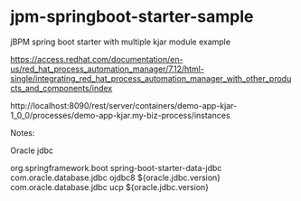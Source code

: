 # jpm-springboot-starter-sample
jBPM spring boot starter with multiple kjar module example

https://access.redhat.com/documentation/en-us/red_hat_process_automation_manager/7.12/html-single/integrating_red_hat_process_automation_manager_with_other_products_and_components/index


http://localhost:8090/rest/server/containers/demo-app-kjar-1_0_0/processes/demo-app-kjar.my-biz-process/instances


Notes:

Oracle jdbc

<dependency>
            <groupId>org.springframework.boot</groupId>
            <artifactId>spring-boot-starter-data-jdbc</artifactId>
        </dependency>
        <dependency>
            <groupId>com.oracle.database.jdbc</groupId>
            <artifactId>ojdbc8</artifactId>
            <version>${oracle.jdbc.version}</version>
        </dependency>
        <dependency>
            <groupId>com.oracle.database.jdbc</groupId>
            <artifactId>ucp</artifactId>
            <version>${oracle.jdbc.version}</version>
        </dependency>
